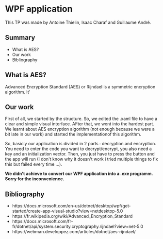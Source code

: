 <h1>WPF application</h1>

<p>This TP was made by Antoine Thielin, Isaac Charaf and Guillaume André.</p>

<h2>Summary</h2>

<ul>
  <li>What is AES?</li>
  <li>Our work</li>
  <li>Bibliography</li>
</ul>

<h2>What is AES?</h2>

<p>Advanced Encryption Standard (AES) or Rijndael is a symmetric encryption algorithm. It' </p>

<h2>Our work</h2>

<p>First of all, we started by the structure. So, we edited the .xaml file to have a clear and simple visual interface. AFter that, we went into the hardest part. We learnt about AES encryption algorithm (not enough because we were a bit late in our work) and started the implementationof this algorithm.</p>
<p>So, basicly our application is divided in 2 parts : decryption and encryption. You need to enter the code you want to decrypt/encrypt, you also need a key and an initialization vector. Then, you just have to press the button and the app will run (I don't know why it doesn't work i tried multiple things to fix this but failed every time ...).</p>
<p><strong>We didn't achieve to convert our WPF application into a .exe programm. Sorry for the inconvenience.</strong></p>

<h2>Bibliography</h2>

<ul>
  <li>https://docs.microsoft.com/en-us/dotnet/desktop/wpf/get-started/create-app-visual-studio?view=netdesktop-5.0</li>
  <li>https://fr.wikipedia.org/wiki/Advanced_Encryption_Standard</li>
  <li>https://docs.microsoft.com/fr-fr/dotnet/api/system.security.cryptography.rijndael?view=net-5.0</li>
  <li>https://webman.developpez.com/articles/dotnet/aes-rijndael/</li>
</ul>
